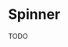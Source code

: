 # Spinner

TODO

<!--
https://github.com/GriffinJohnston/ldrs
https://github.com/n3r4zzurr0/svg-spinners

https://www.material-tailwind.com/docs/html/spinner
https://flowbite.com/docs/components/spinner/
https://tw-elements.com/docs/standard/components/spinners/
-->
